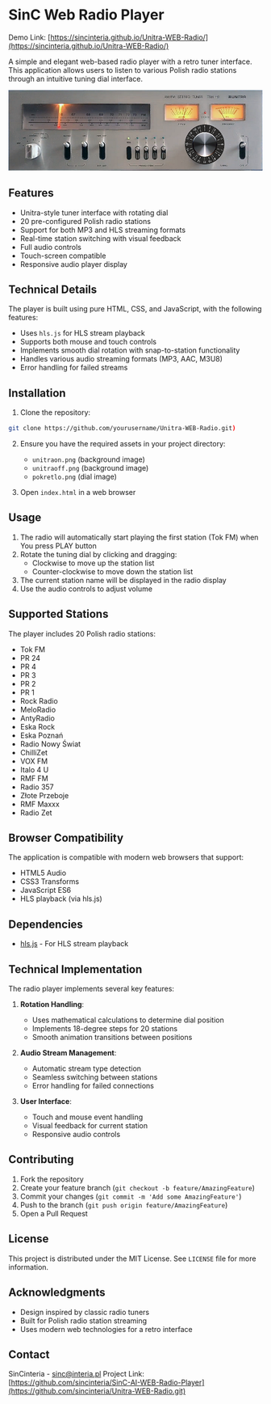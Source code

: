 # SinC Web Radio Player

Demo Link: [https://sincinteria.github.io/Unitra-WEB-Radio/](https://sincinteria.github.io/Unitra-WEB-Radio/)

A simple and elegant web-based radio player with a retro tuner interface. This application allows users to listen to various Polish radio stations through an intuitive tuning dial interface.

![Radio Player Interface](unitraon.png)

## Features

- Unitra-style tuner interface with rotating dial
- 20 pre-configured Polish radio stations
- Support for both MP3 and HLS streaming formats
- Real-time station switching with visual feedback
- Full audio controls
- Touch-screen compatible
- Responsive audio player display

## Technical Details

The player is built using pure HTML, CSS, and JavaScript, with the following features:

- Uses `hls.js` for HLS stream playback
- Supports both mouse and touch controls
- Implements smooth dial rotation with snap-to-station functionality
- Handles various audio streaming formats (MP3, AAC, M3U8)
- Error handling for failed streams

## Installation

1. Clone the repository:
```bash
git clone https://github.com/yourusername/Unitra-WEB-Radio.git)
```

2. Ensure you have the required assets in your project directory:
   - `unitraon.png` (background image)
   - `unitraoff.png` (background image)
   - `pokretlo.png` (dial image)

3. Open `index.html` in a web browser

## Usage

1. The radio will automatically start playing the first station (Tok FM) when You press PLAY button
2. Rotate the tuning dial by clicking and dragging:
   - Clockwise to move up the station list
   - Counter-clockwise to move down the station list
3. The current station name will be displayed in the radio display
4. Use the audio controls to adjust volume

## Supported Stations

The player includes 20 Polish radio stations:
- Tok FM
- PR 24
- PR 4
- PR 3
- PR 2
- PR 1
- Rock Radio
- MeloRadio
- AntyRadio
- Eska Rock
- Eska Poznań
- Radio Nowy Świat
- ChilliZet
- VOX FM
- Italo 4 U
- RMF FM
- Radio 357
- Złote Przeboje
- RMF Maxxx
- Radio Zet

## Browser Compatibility

The application is compatible with modern web browsers that support:
- HTML5 Audio
- CSS3 Transforms
- JavaScript ES6
- HLS playback (via hls.js)

## Dependencies

- [hls.js](https://github.com/video-dev/hls.js/) - For HLS stream playback

## Technical Implementation

The radio player implements several key features:

1. **Rotation Handling**:
   - Uses mathematical calculations to determine dial position
   - Implements 18-degree steps for 20 stations
   - Smooth animation transitions between positions

2. **Audio Stream Management**:
   - Automatic stream type detection
   - Seamless switching between stations
   - Error handling for failed connections

3. **User Interface**:
   - Touch and mouse event handling
   - Visual feedback for current station
   - Responsive audio controls

## Contributing

1. Fork the repository
2. Create your feature branch (`git checkout -b feature/AmazingFeature`)
3. Commit your changes (`git commit -m 'Add some AmazingFeature'`)
4. Push to the branch (`git push origin feature/AmazingFeature`)
5. Open a Pull Request

## License

This project is distributed under the MIT License. See `LICENSE` file for more information.

## Acknowledgments

- Design inspired by classic radio tuners
- Built for Polish radio station streaming
- Uses modern web technologies for a retro interface

## Contact

SinCinteria - sinc@interia.pl
Project Link: [https://github.com/sincinteria/SinC-AI-WEB-Radio-Player](https://github.com/sincinteria/Unitra-WEB-Radio.git)
